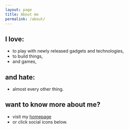 ```yaml
---
layout: page
title: About me
permalink: /about/
---
```


## I love:

* to play with newly released gadgets and technologies,
* to build things,
* and games,

## and hate:

* almost every other thing.

## want to know more about me?

* visit my [homepage](http://meinside.pe.kr)
* or click social icons below.

